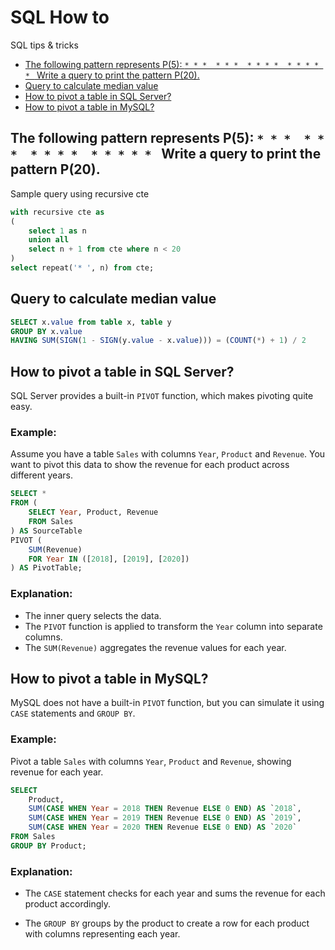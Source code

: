 # SQL How to
SQL tips & tricks

* [The following pattern represents P(5): ``` * * *  * * *  * * * *  * * * * *  ``` Write a query to print the pattern P(20).](#The-following-pattern-represents-P-5-Write-a-query-to-print-the-pattern-P-20)
* [Query to calculate median value](#Query-to-calculate-median-value)
* [How to pivot a table in SQL Server?](#How-to-pivot-a-table-in-SQL-Server)
* [How to pivot a table in MySQL?](#How-to-pivot-a-table-in-MySQL)

## The following pattern represents P(5): ``` * * *  * * *  * * * *  * * * * *  ``` Write a query to print the pattern P(20).
Sample query using recursive cte
```sql
with recursive cte as
(
    select 1 as n
    union all
    select n + 1 from cte where n < 20
)
select repeat('* ', n) from cte;
```

## Query to calculate median value
```sql
SELECT x.value from table x, table y
GROUP BY x.value
HAVING SUM(SIGN(1 - SIGN(y.value - x.value))) = (COUNT(*) + 1) / 2
```

## How to pivot a table in SQL Server?
SQL Server provides a built-in `PIVOT` function, which makes pivoting quite easy.

### Example:
Assume you have a table `Sales` with columns `Year`, `Product` and `Revenue`. You want to pivot this data to show the revenue for each product across different years.

```sql
SELECT *
FROM (
    SELECT Year, Product, Revenue
    FROM Sales
) AS SourceTable
PIVOT (
    SUM(Revenue) 
    FOR Year IN ([2018], [2019], [2020])
) AS PivotTable;
```

### Explanation:
- The inner query selects the data.
- The `PIVOT` function is applied to transform the `Year` column into separate columns.
- The `SUM(Revenue)` aggregates the revenue values for each year.

## How to pivot a table in MySQL?
MySQL does not have a built-in `PIVOT` function, but you can simulate it using `CASE` statements and `GROUP BY`.

### Example:
Pivot a table `Sales` with columns `Year`, `Product` and `Revenue`, showing revenue for each year.

```sql
SELECT 
    Product,
    SUM(CASE WHEN Year = 2018 THEN Revenue ELSE 0 END) AS `2018`,
    SUM(CASE WHEN Year = 2019 THEN Revenue ELSE 0 END) AS `2019`,
    SUM(CASE WHEN Year = 2020 THEN Revenue ELSE 0 END) AS `2020`
FROM Sales
GROUP BY Product;
```

### Explanation:
- The `CASE` statement checks for each year and sums the revenue for each product accordingly.

- The `GROUP BY` groups by the product to create a row for each product with columns representing each year.
